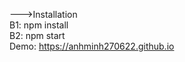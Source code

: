 --->Installation <br>
B1: npm install <br>
B2: npm start <br>
Demo: https://anhminh270622.github.io

